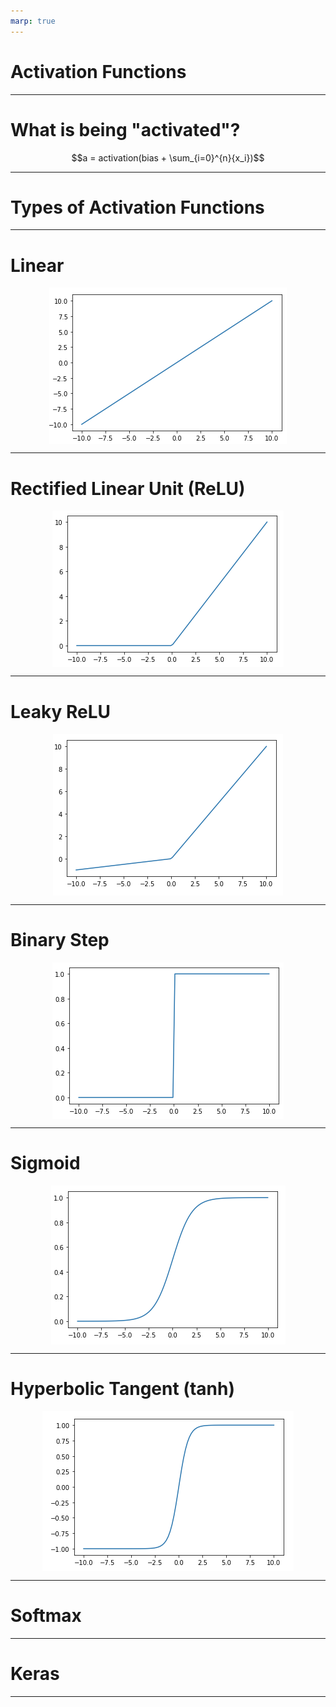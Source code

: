 ```yaml
---
marp: true
---
```


<style>
img[alt~="center"] {
  display: block;
  margin: 0 auto;
}
</style>

# Activation Functions

<!--

Activation functions are the a core component of neural networks. Choosing the right activation
functions, or the wrong ones for that matter, can have a big impact on the performance and training
time of your network.

-->

---

# What is being "activated"?

$$a = activation(bias + \sum_{i=0}^{n}{x_i})$$

<!--
If you think about a neural network, it is a series of layers. Each of these layers contains one or
more nodes. The layers operate one at a time, feeding data from the top of the model through to the
outputs.

When a layer runs, it passes all of it's output to each node in the next layer. This output is a
list of numbers. The receiving node sums up those numbers, along with it's own trained bias in order
to create it's output. This number that is added up has an activation function applied to it before
it is passed to the next layer though.

-->

---

# Types of Activation Functions

<!--
Let's take a look at some of the more commonly seen activation functions.

[Resource](https://en.wikipedia.org/wiki/Activation_function#Comparison_of_activation_functions)

-->

---

# Linear

![center](res/linear.png)

<!--
The most basic activation function is the linear activation function. This function take the sum of inputs and bias, doest nothing to it, and hands the result to the next layer of the network.

That's a pretty simple activation function to understand. But what value does it provide?

This function can be useful, especially in your output layer, if you want your model to product large or negative values. Many of the activation functions that we'll see greatly restrict the range of values that they output. The linear activation function does restrict it's output range at all. Any real number can be produced by a node with this activation function.

Image Details:
* [linear.png](https://opensource.google/docs/copyright/): Copyright Google

-->

---

# Rectified Linear Unit (ReLU)

![center](res/relu.png)

<!--
There is another linear activation function that turns out to be quite useful, the Rectified Lienar Unit (ReLU).

ReLU simply returns the input value unless that value is less than zero. In that case it returns zero.

This is also a quite simple activation, but it turns out to be quite useful in practice. Many powerful neural networks utilize ReLU activation, at least in part. It has the advantage of making training very fast; however, nodes using ReLU do run the risk of "dying" during the training process. The nodes die when they get to a state were they always produce a zero output.

Let's also think about the use of a ReLU node in a network. If the output layer consists of ReLU values, then the output of the network will be from 0 to infinity.

This works fine for models that are predicting positive values, but what if your model is predicting celsius temperatures in Antartica or some other potentially negative value?

In this case you would need to adjust the target training data to all be positive, say by adding 100 to it, and then do the reverse to the output of the model, subtract 100 from each value.

You'll find that you'll need to do this type of adjustment quite often when building models. Understanding your activation functions, espeically in your output layer, is critically important. When you know the range of values that your model can produce you can adjust your training data to fall within that range.

Image Details:
* [relu.png](https://opensource.google/docs/copyright/): Copyright Google

-->

---

# Leaky ReLU

![center](res/leaky_relu.png)

<!--
We talked about dead nodes when discussing the ReLU activation function. One strategy that helps mitigate the dead node issue is a "leaky" ReLU. Leaky ReLUs are ReLU functions that pass through any value zero or greater. For values less than zero they apply an alpha value to them and return the result.

Image Details:
* [leaky_relu.png](https://opensource.google/docs/copyright/): Copyright Google

-->

---

# Binary Step

![center](res/binary_step.png)

<!--
The binary step activation function serves as an on/off switch for a node. This function returns zero if it's input is on one side of a threshold and one if it is on the other.

At the output layer this function can be useful when you need to make a yes/no decision and don't care about the confidene of the model in that decision.

Image Details:
* [binary_step.png](https://opensource.google/docs/copyright/): Copyright Google

-->

---

# Sigmoid

![center](res/sigmoid.png)

<!--
Activation functions can also be non-linear. The sigmoid function works using a logistic curve.

You'll notice that the sigmoid function restricts it's output range to $(0.0, 1.0)$. This is typically not a concern in hidden layers, but needs to be considered in the output layer. You'll likely need to scale your training targets down to this range and expand your predictions back to your actual data range.

Sigmoids in the output layer can be very useful for predicting continuous values. They can also be useful we making binary classification decisions. You can build a model that outputs values from $(0.0, 1.0)$ and treat the output as a confidence in a decision where values closer to `0.0` show no confidence and  values closer to `1.0` show extreme confidence. You then experiment and set a threshold where you make your binary decision.

For example, if you were making a classifier to determine if an image contained a cat you might find that any time the model returned a value over `0.85` there was typically a cat in the image. Before making this decision you'd need to experiment, find the precision and recall for different thresholds, and choose the one that fit your use case the best.

Image Details:
* [sigmoid.png](https://opensource.google/docs/copyright/): Copyright Google

-->

---

# Hyperbolic Tangent (tanh)

![center](res/tanh.png)

<!--
Similar to sigmoid, the hyperbolic tanget, [tanh](https://www.tensorflow.org/api_docs/python/tf/keras/activations/tanh) is a non-linear activation function that can be used in your models. The biggest difference between sigmod and tanh is that tanh has an output range of $(-1.0, 1.0)$

Image Details:
* [tanh.png](https://opensource.google/docs/copyright/): Copyright Google

-->

---

# Softmax

<!--
So far all of the activation functions that we have seen operate without knowing anything about other nodes in their layer. Each node accepts input from the layer before it and passes output to the next layer in the model. The node is unaware of any other node in it's own layer and activation functions on the nodes work independently.

Softmax is a different type of activation function. Softmax is aware of nodes in the same layer and adjusts their outputs in relation to each other.

Softmax outputs values in the range of  [0.0,1.0] . If you were to sum the outputs of every node in a layer, the sum would always equal 1.0, or something very very close to 1.0.

Let's say that we had a model that tried to determine if an image contained an apple, orange, or grapefruit. If given a picture of a bright red apple, it might output [1.0, 0.0, 0.0] to show that it was highly confident that the image contained an apply. If given a picture of a yellow apply it might be a little less confident and output [0.8, 0.15, 0.05], indicating a little less confidence. If given a picture of a large orage it might output [0.05, 0.55, 0.4], showing that it was having a tough time making a decision.

It is worth noting that softmax is typically not used in hidden layers of a model. Most of the time you will see it used on the output layer.
-->

---

# Keras

<!--
These are just a few of the activation functions that you can use. Some are already developed for you in Keras. See [here](https://keras.io/api/layers/activation_layers/) for more on how Keras uses activation functions in its neural nets.

-->

---
